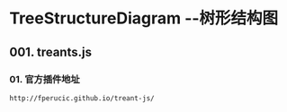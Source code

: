 # TreeStructureDiagram --树形结构图

## 001. treants.js
### 01. 官方插件地址
`http://fperucic.github.io/treant-js/`
